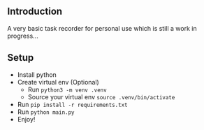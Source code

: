 ## Introduction
A very basic task recorder for personal use which is still a work in progress...

## Setup
- Install python
- Create virtual env (Optional)
  - Run `python3 -m venv .venv`
  - Source your virtual env `source .venv/bin/activate`
- Run `pip install -r requirements.txt`
- Run `python main.py`
- Enjoy!